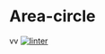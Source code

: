# Area-circle
vv
[![linter](https://github.com/Solomontesfaye2/Area-circle/workflows/linter/badge.svg)](https://github.com/marketplace/actions/super-linter)   
